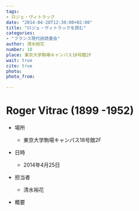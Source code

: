 ```yaml
---
tags:
- ロジェ・ヴィトラック
date: "2014-04-28T12:30:00+02:00"
title: "ロジェ・ヴィトラックを読む"
categories:
- "フランス現代詩読書会"
author: 清水裕花
number: 10
place: 東京大学駒場キャンパス18号館2F
wait: true
cite: true
photo:
photo_from:

---
```


# Roger Vitrac (1899 -1952)


<!--more-->

* 場所

	- 東京大学駒場キャンパス18号館2F

* 日時

	- 2014年4月25日

* 担当者

	- 清水裕花

* 概要


